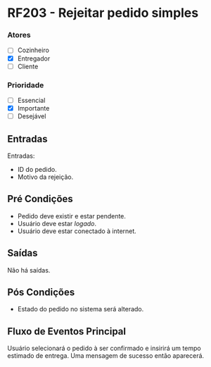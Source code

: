 # RF203 - Rejeitar pedido simples

### Atores

* [ ] Cozinheiro
* [x] Entregador
* [ ] Cliente

### Prioridade

* [ ] Essencial
* [x] Importante
* [ ] Desejável

## Entradas

Entradas:

* ID do pedido.
* Motivo da rejeição.

## Pré Condições

* Pedido deve existir e estar pendente.
* Usuário deve estar _logado_.
* Usuário deve estar conectado à internet.

## Saídas

Não há saídas.

## Pós Condições

* Estado do pedido no sistema será alterado.

## Fluxo de Eventos Principal

Usuário selecionará o pedido à ser confirmado e insirirá um tempo estimado de entrega. Uma mensagem de sucesso então aparecerá.

